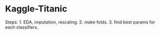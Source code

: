 # Kaggle-Titanic

Steps:
    1. EDA, imputation, rescaling.
    2. make folds.
    3. find best params for each classifiers.